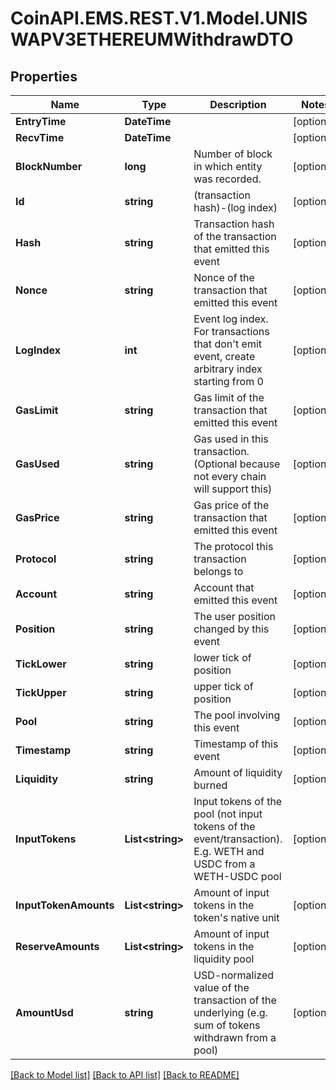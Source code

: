 # CoinAPI.EMS.REST.V1.Model.UNISWAPV3ETHEREUMWithdrawDTO

## Properties

Name | Type | Description | Notes
------------ | ------------- | ------------- | -------------
**EntryTime** | **DateTime** |  | [optional] 
**RecvTime** | **DateTime** |  | [optional] 
**BlockNumber** | **long** | Number of block in which entity was recorded. | [optional] 
**Id** | **string** | (transaction hash)-(log index) | [optional] 
**Hash** | **string** | Transaction hash of the transaction that emitted this event | [optional] 
**Nonce** | **string** | Nonce of the transaction that emitted this event | [optional] 
**LogIndex** | **int** | Event log index. For transactions that don&#39;t emit event, create arbitrary index starting from 0 | [optional] 
**GasLimit** | **string** | Gas limit of the transaction that emitted this event | [optional] 
**GasUsed** | **string** | Gas used in this transaction. (Optional because not every chain will support this) | [optional] 
**GasPrice** | **string** | Gas price of the transaction that emitted this event | [optional] 
**Protocol** | **string** | The protocol this transaction belongs to | [optional] 
**Account** | **string** | Account that emitted this event | [optional] 
**Position** | **string** | The user position changed by this event | [optional] 
**TickLower** | **string** | lower tick of position | [optional] 
**TickUpper** | **string** | upper tick of position | [optional] 
**Pool** | **string** | The pool involving this event | [optional] 
**Timestamp** | **string** | Timestamp of this event | [optional] 
**Liquidity** | **string** | Amount of liquidity burned | [optional] 
**InputTokens** | **List&lt;string&gt;** | Input tokens of the pool (not input tokens of the event/transaction). E.g. WETH and USDC from a WETH-USDC pool | [optional] 
**InputTokenAmounts** | **List&lt;string&gt;** | Amount of input tokens in the token&#39;s native unit | [optional] 
**ReserveAmounts** | **List&lt;string&gt;** | Amount of input tokens in the liquidity pool | [optional] 
**AmountUsd** | **string** | USD-normalized value of the transaction of the underlying (e.g. sum of tokens withdrawn from a pool) | [optional] 

[[Back to Model list]](../README.md#documentation-for-models) [[Back to API list]](../README.md#documentation-for-api-endpoints) [[Back to README]](../README.md)

